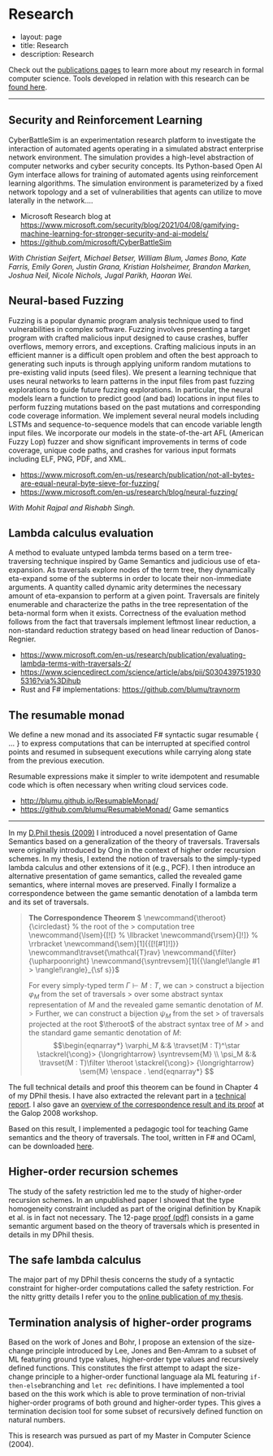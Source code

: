 Research
========

 - layout: page
 - title: Research
 - description: Research

Check out the [publications pages](/research/publications/) to learn more
about my research in formal computer science. Tools developed in
relation with this research can be [found here](/research/tools/).

------------------------------------------------------------------------

Security and Reinforcement Learning
-----------------------------------

CyberBattleSim is an experimentation research platform to investigate the interaction of automated agents operating in a simulated abstract enterprise network environment. The simulation provides a high-level abstraction of computer networks and cyber security concepts. Its Python-based Open AI Gym interface allows for training of automated agents using reinforcement learning algorithms. The simulation environment is parameterized by a fixed network topology and a set of vulnerabilities that agents can utilize to move laterally in the network.…

- Microsoft Research blog at https://www.microsoft.com/security/blog/2021/04/08/gamifying-machine-learning-for-stronger-security-and-ai-models/
- https://github.com/microsoft/CyberBattleSim

_With Christian Seifert, Michael Betser, William Blum, James Bono, Kate Farris, Emily Goren, Justin Grana, Kristian Holsheimer, Brandon Marken, Joshua Neil, Nicole Nichols, Jugal Parikh, Haoran Wei._


Neural-based Fuzzing
--------------------

Fuzzing is a popular dynamic program analysis technique used to find vulnerabilities in complex software. Fuzzing involves presenting a target program with crafted malicious input designed to cause crashes, buffer overflows, memory errors, and exceptions. Crafting malicious inputs in an efficient manner is a difficult open problem and often the best approach to generating such inputs is through applying uniform random mutations to pre-existing valid inputs (seed files). We present a learning technique that uses neural networks to learn patterns in the input files from past fuzzing explorations to guide future fuzzing explorations. In particular, the neural models learn a function to predict good (and bad) locations in input files to perform fuzzing mutations based on the past mutations and corresponding code coverage information. We implement several neural models including LSTMs and sequence-to-sequence models that can encode variable length input files. We incorporate our models in the state-of-the-art AFL (American Fuzzy Lop) fuzzer and show significant improvements in terms of code coverage, unique code paths, and crashes for various input formats including ELF, PNG, PDF, and XML.

- https://www.microsoft.com/en-us/research/publication/not-all-bytes-are-equal-neural-byte-sieve-for-fuzzing/
- https://www.microsoft.com/en-us/research/blog/neural-fuzzing/

_With Mohit Rajpal and  Rishabh Singh._

Lambda calculus evaluation
--------------------------

A method to evaluate untyped lambda terms based on a term tree-traversing technique inspired by Game Semantics and judicious use of eta-expansion. As traversals explore nodes of the term tree, they dynamically eta-expand some of the subterms in order to locate their non-immediate arguments. A quantity called dynamic arity determines the necessary amount of eta-expansion to perform at a given point. Traversals are finitely enumerable and characterize the paths in the tree representation of the beta-normal form when it exists. Correctness of the evaluation method follows from the fact that traversals implement leftmost linear reduction, a non-standard reduction strategy based on head linear reduction of Danos-Regnier.

- https://www.microsoft.com/en-us/research/publication/evaluating-lambda-terms-with-traversals-2/
- https://www.sciencedirect.com/science/article/abs/pii/S0304397519305316?via%3Dihub
- Rust and F# implementations: https://github.com/blumu/travnorm

The resumable monad
-------------------

We define a new monad and its associated F# syntactic sugar resumable { ... } to express computations that can be interrupted at specified control points and resumed in subsequent executions while carrying along state from the previous execution.

Resumable expressions make it simpler to write idempotent and resumable code which is often necessary when writing cloud services code.

- http://blumu.github.io/ResumableMonad/
- https://github.com/blumu/ResumableMonad/
Game semantics
--------------

In my [D.Phil thesis (2009)](http://ora.ouls.ox.ac.uk/objects/uuid:537d45e0-01ac-4645-8aba-ce284ca02673) I introduced a novel presentation of Game
Semantics based on a generalization of the theory of traversals.
Traversals were originally introduced by Ong in the context of higher order recursion schemes.
In my thesis, I extend the notion of traversals to the simply-typed lambda calculus and other extensions of it (e.g., PCF).
I then introduce an alternative presentation of game semantics, called the revealed game semantics, where internal moves are preserved.
Finally I formalize a correspondence between the game semantic denotation
of a lambda term and its set of traversals.

> **The Correspondence Theorem**
> $ \newcommand{\theroot}{\circledast} % the root of the > computation tree
>  \newcommand{\lsem}{[\![} % \llbracket
>   \newcommand{\rsem}{]\!]} % \rrbracket
>   \newcommand{\sem}[1]{{[\![#1]\!]}}
>   \newcommand\travset{\mathcal{T}rav}
>   \newcommand{\filter}{\upharpoonright}
>   \newcommand{\syntrevsem}[1]{{\langle\!\langle #1 > \rangle\!\rangle}_{\sf s}}$
> 
> For every simply-typed term $\Gamma \vdash M :T$, we can > construct a bijection $\varphi_M$ from the set of traversals > over some abstract syntax representation
> of $M$ and the revealed game semantic denotation of $M$. > Further, we can construct a bijection $\psi_M$ from the set > of traversals projected
> at the root $\theroot$ of the abstract syntax tree of $M$ > and the standard game semantic denotation of $M$:
> $$\begin{eqnarray*}
>  \varphi_M  &:& \travset(M : T)^\star \stackrel{\cong}> {\longrightarrow} \syntrevsem{M} \\
>  \psi_M  &:& \travset(M : T)\filter \theroot \stackrel{\cong}> {\longrightarrow} \sem{M} \enspace .
> \end{eqnarray*}
> $$

The full technical details and proof this theorem can be found in Chapter 4 of my DPhil thesis.
I have also extracted the relevant part in a [technical report](APAL-localbeta.pdf).
I also gave an [overview of the correspondence result and its proof](galop08-slides.pdf) at the Galop 2008 workshop.

Based on this result, I implemented a pedagogic tool for teaching Game semantics and the theory of traversals.
The tool, written in F# and OCaml, can be downloaded [here](tools/).


Higher-order recursion schemes
------------------------------

The study of the safety restriction led me to the study of higher-order
recursion schemes. In an unpublished paper I showed that the type
homogeneity constraint included as part of the original definition by
Knapik et al. is in fact not necessary. The 12-page [proof
(pdf)](safecpda.pdf) consists in a game semantic argument based on the
theory of traversals which is presented in details in my DPhil thesis.

The safe lambda calculus
------------------------

The major part of my DPhil thesis concerns the study of a syntactic constraint for higher-order
computations called the safety restriction.
For the nitty gritty details I refer you to the [online publication
of my thesis](https://william.famille-blum.org/research/publications/).

Termination analysis of higher-order programs
---------------------------------------------

Based on the work of Jones and Bohr, I propose an extension of the
size-change principle introduced by Lee, Jones and Ben-Amram to a subset
of ML featuring ground type values, higher-order type values and
recursively defined functions. This constitutes the first attempt to
adapt the size-change principle to a higher-order functional language
ala ML featuring `if-then-else`branching and
`let rec` definitions. I have implemented a
tool based on the this work which is able to prove termination of
non-trivial higher-order programs of both ground and higher-order types.
This gives a termination decision tool for some subset of recursively
defined function on natural numbers.

 This is research was pursued as part of my Master in Computer Science
(2004).

